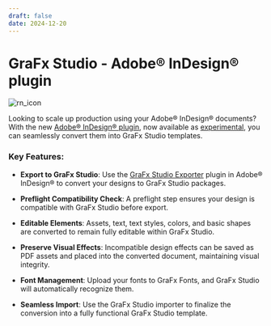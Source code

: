 ```yaml
---
draft: false
date: 2024-12-20
---
```


# GraFx Studio - Adobe® InDesign® plugin

![rn_icon](../../../../../assets/icon-GraFx-Studio.svg)

Looking to scale up production using your Adobe® InDesign® documents? With the new [Adobe® InDesign® plugin](../../../../../GraFx-Studio/convert/Adobe-InDesign/), now available as [experimental](/release-notes/experimental/), you can seamlessly convert them into GraFx Studio templates.

<!-- more -->

### Key Features:

- **Export to GraFx Studio**:
  Use the [GraFx Studio Exporter](../../../../../GraFx-Studio/convert/Adobe-InDesign/#download-the-plugin) plugin in Adobe® InDesign® to convert your designs to GraFx Studio packages.

- **Preflight Compatibility Check**:
  A preflight step ensures your design is compatible with GraFx Studio before export.

- **Editable Elements**:
  Assets, text, text styles, colors, and basic shapes are converted to remain fully editable within GraFx Studio.

- **Preserve Visual Effects**:
  Incompatible design effects can be saved as PDF assets and placed into the converted document, maintaining visual integrity.

- **Font Management**:
  Upload your fonts to GraFx Fonts, and GraFx Studio will automatically recognize them.

- **Seamless Import**:
  Use the GraFx Studio importer to finalize the conversion into a fully functional GraFx Studio template.
